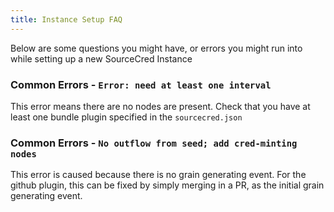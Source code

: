 ```yaml
---
title: Instance Setup FAQ
---
```


Below are some questions you might have, or errors you might run into while
setting up a new SourceCred Instance

### Common Errors - `Error: need at least one interval`

This error means there are no nodes are present. Check that you have 
at least one bundle plugin specified in the `sourcecred.json`

### Common Errors -  `No outflow from seed; add cred-minting nodes`

This error is caused because there is no grain generating event. For the github plugin, this can be fixed by simply merging in a PR, as the initial grain generating event.